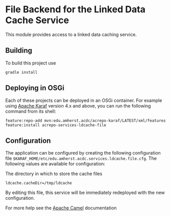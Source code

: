File Backend for the Linked Data Cache Service
==============================================

This module provides access to a linked data caching service.

Building
--------

To build this project use

    gradle install

Deploying in OSGi
-----------------

Each of these projects can be deployed in an OSGi container. For example using
[Apache Karaf](http://karaf.apache.org) version 4.x and above, you can run the following
command from its shell:

    feature:repo-add mvn:edu.amherst.acdc/acrepo-karaf/LATEST/xml/features
    feature:install acrepo-services-ldcache-file

Configuration
-------------

The application can be configured by creating the following configuration
file `$KARAF_HOME/etc/edu.amherst.acdc.services.ldcache.file.cfg`. The following values
are available for configuration:

The directory in which to store the cache files

    ldcache.cacheDir=/tmp/ldcache

By editing this file, this service will be immediately redeployed
with the new configuration.

For more help see the [Apache Camel](http://camel.apache.org/) documentation

